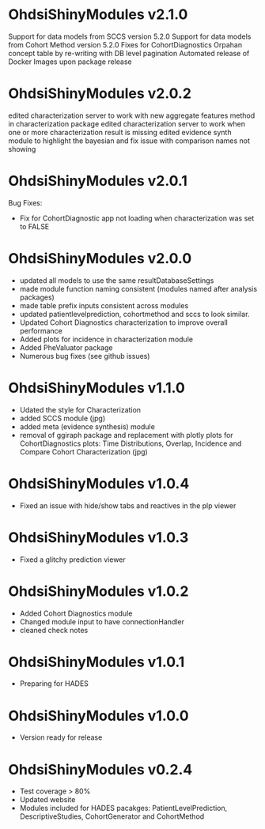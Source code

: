 OhdsiShinyModules v2.1.0
========================
Support for data models from SCCS version 5.2.0
Support for data models from Cohort Method version 5.2.0
Fixes for CohortDiagnostics Orpahan concept table by re-writing with DB level pagination
Automated release of Docker Images upon package release

OhdsiShinyModules v2.0.2
========================
edited characterization server to work with new aggregate features method in characterization package
edited characterization server to work when one or more characterization result is missing
edited evidence synth module to highlight the bayesian and fix issue with comparison names not showing

OhdsiShinyModules v2.0.1
========================
Bug Fixes:
- Fix for CohortDiagnostic app not loading when characterization was set to FALSE

OhdsiShinyModules v2.0.0
========================
- updated all models to use the same resultDatabaseSettings
- made module function naming consistent (modules named after analysis packages)
- made table prefix inputs consistent across modules
- updated patientlevelprediction, cohortmethod and sccs to look similar.
- Updated Cohort Diagnostics characterization to improve overall performance
- Added plots for incidence in characterization module
- Added PheValuator package
- Numerous bug fixes (see github issues)

OhdsiShinyModules v1.1.0
========================
- Udated the style for Characterization
- added SCCS module (jpg)
- added meta (evidence synthesis) module
- removal of ggiraph package and replacement with plotly plots for CohortDiagnostics plots: Time Distributions, Overlap, Incidence and Compare Cohort Characterization (jpg)

OhdsiShinyModules v1.0.4
========================
- Fixed an issue with hide/show tabs and reactives in the plp viewer

OhdsiShinyModules v1.0.3
========================
- Fixed a glitchy prediction viewer

OhdsiShinyModules v1.0.2
========================
- Added Cohort Diagnostics module
- Changed module input to have connectionHandler
- cleaned check notes

OhdsiShinyModules v1.0.1
========================
- Preparing for HADES

OhdsiShinyModules v1.0.0
========================
- Version ready for release


OhdsiShinyModules v0.2.4
========================
- Test coverage > 80%
- Updated website
- Modules included for HADES pacakges: PatientLevelPrediction, DescriptiveStudies, CohortGenerator and CohortMethod
